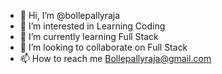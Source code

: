 - 👋 Hi, I’m @bollepallyraja
- 👀 I’m interested in Learning Coding
- 🌱 I’m currently learning Full Stack
- 💞️ I’m looking to collaborate on Full Stack 
- 📫 How to reach me Bollepallyraja@gmail.com

<!---
bollepallyraja/bollepallyraja is a ✨ special ✨ repository because its `README.md` (this file) appears on your GitHub profile.
You can click the Preview link to take a look at your changes.
--->
